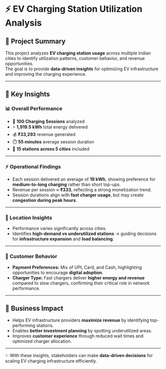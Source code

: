 # ⚡ EV Charging Station Utilization Analysis  

## 📌 Project Summary  
This project analyzes **EV charging station usage** across multiple Indian cities to identify utilization patterns, customer behavior, and revenue opportunities.  
The goal is to provide **data-driven insights** for optimizing EV infrastructure and improving the charging experience.  

---

## 🔑 Key Insights  

### 📊 Overall Performance  
- 🔌 **100 Charging Sessions** analyzed  
- ⚡ **1,919.5 kWh** total energy delivered  
- 💰 **₹33,293** revenue generated  
- ⏱️ **55 minutes** average session duration  
- 📍 **15 stations across 5 cities** included  

---

### ⚡ Operational Findings  
- Each session delivered an average of **19 kWh**, showing preference for **medium-to-long charging** rather than short top-ups.  
- Revenue per session ≈ **₹333**, reflecting a strong monetization trend.  
- Session durations align with **fast charger usage**, but may create **congestion during peak hours**.  

---

### 📍 Location Insights  
- Performance varies significantly across cities.  
- Identifies **high-demand vs underutilized stations** → guiding decisions for **infrastructure expansion** and **load balancing**.  

---

### 👥 Customer Behavior  
- **Payment Preferences:** Mix of UPI, Card, and Cash, highlighting opportunities to encourage **digital adoption**.  
- **Charger Type:** Fast chargers deliver **higher energy and revenue** compared to slow chargers, confirming their critical role in network performance.  

---

## 🚀 Business Impact  
- Helps EV infrastructure providers **maximize revenue** by identifying top-performing stations.  
- Enables **better investment planning** by spotting underutilized areas.  
- Improves **customer experience** through reduced wait times and optimized charger allocation.  

---

✨ With these insights, stakeholders can make **data-driven decisions** for scaling EV charging infrastructure efficiently.  
